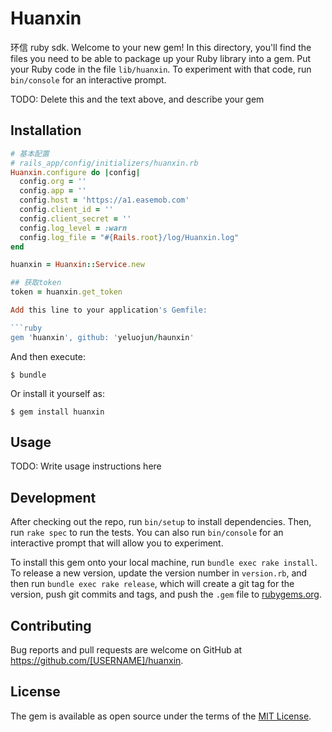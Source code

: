 # Huanxin
环信 ruby sdk.
Welcome to your new gem! In this directory, you'll find the files you need to be able to package up your Ruby library into a gem. Put your Ruby code in the file `lib/huanxin`. To experiment with that code, run `bin/console` for an interactive prompt.

TODO: Delete this and the text above, and describe your gem

## Installation

```ruby
# 基本配置
# rails_app/config/initializers/huanxin.rb
Huanxin.configure do |config|
  config.org = ''
  config.app = ''
  config.host = 'https://a1.easemob.com'
  config.client_id = ''
  config.client_secret = ''
  config.log_level = :warn
  config.log_file = "#{Rails.root}/log/Huanxin.log"
end

huanxin = Huanxin::Service.new

## 获取token
token = huanxin.get_token

Add this line to your application's Gemfile:

```ruby
gem 'huanxin', github: 'yeluojun/haunxin'
```

And then execute:

    $ bundle

Or install it yourself as:

    $ gem install huanxin

## Usage

TODO: Write usage instructions here

## Development

After checking out the repo, run `bin/setup` to install dependencies. Then, run `rake spec` to run the tests. You can also run `bin/console` for an interactive prompt that will allow you to experiment.

To install this gem onto your local machine, run `bundle exec rake install`. To release a new version, update the version number in `version.rb`, and then run `bundle exec rake release`, which will create a git tag for the version, push git commits and tags, and push the `.gem` file to [rubygems.org](https://rubygems.org).

## Contributing

Bug reports and pull requests are welcome on GitHub at https://github.com/[USERNAME]/huanxin.


## License

The gem is available as open source under the terms of the [MIT License](http://opensource.org/licenses/MIT).

